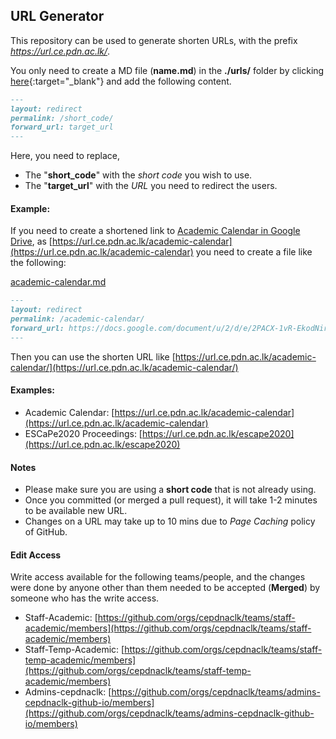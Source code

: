 ## URL Generator

This repository can be used to generate shorten URLs, with the prefix *https://url.ce.pdn.ac.lk/*.

You only need to create a MD file (**name.md**) in the **./urls/** folder by clicking [here](https://github.com/cepdnaclk/url.ce.pdn.ac.lk/new/main/urls){:target="_blank"} and add the following content.

```md
---
layout: redirect
permalink: /short_code/
forward_url: target_url
---
```


Here, you need to replace,
- The "**short_code**" with the *short code* you wish to use.
- The "**target_url**" with the *URL* you need to redirect the users.

#### Example:
If you need to create a shortened link to [Academic Calendar in Google Drive](https://docs.google.com/document/u/2/d/e/2PACX-1vR-EkodNirStWpMfHr1pZcivrPJ_usJRJV2-36o0aa8F6VHgwbr0xZVswd8x5fk3RZN0uLGZILSjsdW/pub), as [https://url.ce.pdn.ac.lk/academic-calendar](https://url.ce.pdn.ac.lk/academic-calendar) you need to create a file like the following:

<u>academic-calendar.md</u>
```md
---
layout: redirect
permalink: /academic-calendar/
forward_url: https://docs.google.com/document/u/2/d/e/2PACX-1vR-EkodNirStWpMfHr1pZcivrPJ_usJRJV2-36o0aa8F6VHgwbr0xZVswd8x5fk3RZN0uLGZILSjsdW/pub
---
```

Then you can use the shorten URL like [https://url.ce.pdn.ac.lk/academic-calendar/](https://url.ce.pdn.ac.lk/academic-calendar/)

#### Examples:
- Academic Calendar: [https://url.ce.pdn.ac.lk/academic-calendar](https://url.ce.pdn.ac.lk/academic-calendar)
- ESCaPe2020 Proceedings: [https://url.ce.pdn.ac.lk/escape2020](https://url.ce.pdn.ac.lk/escape2020)

#### Notes
- Please make sure you are using a **short code** that is not already using.
- Once you committed (or merged a pull request), it will take 1-2 minutes to be available new URL.
- Changes on a URL may take up to 10 mins due to *Page Caching* policy of GitHub.

#### Edit Access

Write access available for the following teams/people, and the changes were done by anyone other than them needed to be accepted (**Merged**) by someone who has the write access.

- Staff-Academic: [https://github.com/orgs/cepdnaclk/teams/staff-academic/members](https://github.com/orgs/cepdnaclk/teams/staff-academic/members)
- Staff-Temp-Academic: [https://github.com/orgs/cepdnaclk/teams/staff-temp-academic/members](https://github.com/orgs/cepdnaclk/teams/staff-temp-academic/members)
- Admins-cepdnaclk: [https://github.com/orgs/cepdnaclk/teams/admins-cepdnaclk-github-io/members](https://github.com/orgs/cepdnaclk/teams/admins-cepdnaclk-github-io/members)
